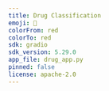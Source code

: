 ```yaml
---
title: Drug Classification
emoji: 🐨
colorFrom: red
colorTo: red
sdk: gradio
sdk_version: 5.29.0
app_file: drug_app.py
pinned: false
license: apache-2.0
---
```


